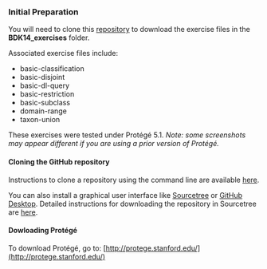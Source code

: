 ### Initial Preparation

You will need to clone this [repository](https://github.com/OHSUBD2K/BDK14-Ontologies-101) to download the exercise files in the **BDK14_exercises** folder.

Associated exercise files include:
- basic-classification
- basic-disjoint
- basic-dl-query
- basic-restriction
- basic-subclass
- domain-range
- taxon-union

These exercises were tested under Protégé 5.1. _Note: some screenshots may appear different if you are using a prior version of Protégé._

#### Cloning the GitHub repository

Instructions to clone a repository using the command line are available [here](https://services.github.com/on-demand/github-cli/clone-repo-cli).

You can also install a graphical user interface like [Sourcetree](https://www.sourcetreeapp.com/) or [GitHub Desktop](https://desktop.github.com/). Detailed instructions for downloading the repository in Sourcetree are [here](https://github.com/OHSUBD2K/BDK14-Ontologies-101/blob/master/docs/SourceTreeInstructions.md).

#### Dowloading Protégé

To download Protégé, go to: [http://protege.stanford.edu/](http://protege.stanford.edu/)

